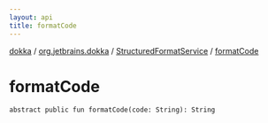 ```yaml
---
layout: api
title: formatCode
---
```

[dokka](../../index.html) / [org.jetbrains.dokka](../index.html) / [StructuredFormatService](index.html) / [formatCode](formatCode.html)


# formatCode



```
abstract public fun formatCode(code: String): String
```

